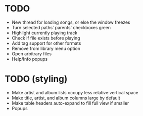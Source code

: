 # TODO
* New thread for loading songs, or else the window freezes
* Turn selected paths' parents' checkboxes green
* Highlight currently playing track
* Check if file exists before playing
* Add tag support for other formats
* Remove from library menu option
* Open arbitrary files
* Help/Info popups

# TODO (styling)
* Make artist and album lists occupy less relative vertical space
* Make title, artist, and album columns large by default
* Make table headers auto-expand to fill full view if smaller
* Popups
